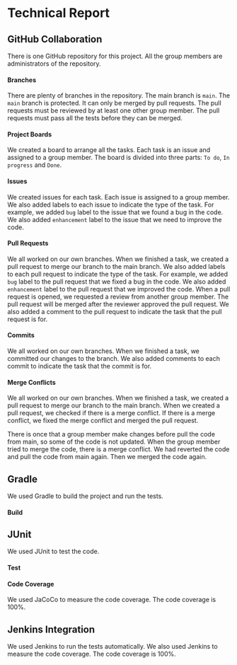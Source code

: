 # Technical Report

## GitHub Collaboration

There is one GitHub repository for this project. All the group members are administrators of the repository.

#### Branches

There are plenty of branches in the repository. The main branch is `main`. The `main` branch is protected. It can only be merged by pull requests. The pull requests must be reviewed by at least one other group member. The pull requests must pass all the tests before they can be merged.

#### Project Boards

We created a board to arrange all the tasks. Each task is an issue and assigned to a group member. The board is divided into three parts: `To do`, `In progress` and `Done`.

#### Issues

We created issues for each task. Each issue is assigned to a group member. We also added labels to each issue to indicate the type of the task. For example, we added `bug` label to the issue that we found a bug in the code. We also added `enhancement` label to the issue that we need to improve the code.

#### Pull Requests

We all worked on our own branches. When we finished a task, we created a pull request to merge our branch to the main branch. We also added labels to each pull request to indicate the type of the task. For example, we added `bug` label to the pull request that we fixed a bug in the code. We also added `enhancement` label to the pull request that we improved the code. When a pull request is opened, we requested a review from another group member. The pull request will be merged after the reviewer approved the pull request. We also added a comment to the pull request to indicate the task that the pull request is for.

#### Commits

We all worked on our own branches. When we finished a task, we committed our changes to the branch. We also added comments to each commit to indicate the task that the commit is for.

#### Merge Conflicts

We all worked on our own branches. When we finished a task, we created a pull request to merge our branch to the main branch. When we created a pull request, we checked if there is a merge conflict. If there is a merge conflict, we fixed the merge conflict and merged the pull request.

There is once that a group member make changes before pull the code from main, so some of the code is not updated. When the group member tried to merge the code, there is a merge conflict. We had reverted the code and pull the code from main again. Then we merged the code again.

## Gradle

We used Gradle to build the project and run the tests. 

#### Build

## JUnit

We used JUnit to test the code.

#### Test

#### Code Coverage

We used JaCoCo to measure the code coverage. The code coverage is 100%.

## Jenkins Integration

We used Jenkins to run the tests automatically. We also used Jenkins to measure the code coverage. The code coverage is 100%.